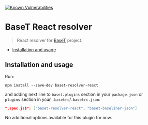 [![Known Vulnerabilities](https://snyk.io/test/npm/baset-resolver-react/badge.svg)](https://snyk.io/test/npm/baset-resolver-react)

# BaseT React resolver
> React resolver for [BaseT](https://github.com/Igmat/baset) project.

<!-- START doctoc generated TOC please keep comment here to allow auto update -->
<!-- DON'T EDIT THIS SECTION, INSTEAD RE-RUN doctoc TO UPDATE -->


- [Installation and usage](#installation-and-usage)

<!-- END doctoc generated TOC please keep comment here to allow auto update -->

## Installation and usage
Run:
```
npm install --save-dev baset-resolver-react
```
and adding next line to `baset.plugins` section in your `package.json` or `plugins` section in your `.basetrc`/`.basetrc.json`:
```JSON
".spec.js$": ["baset-resolver-react", "baset-baseliner-json"]
```
No additional options available for this plugin for now.
